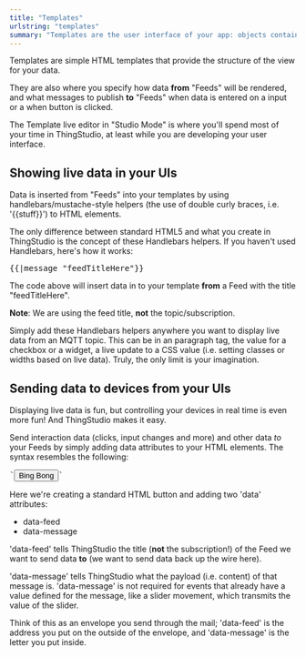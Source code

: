 ```yaml
---
title: "Templates"
urlstring: "templates"
summary: "Templates are the user interface of your app: objects containing HTML & JS which show live data from your feeds"
---
```


Templates are simple HTML templates that provide the structure of the view for your data.

They are also where you specify how data **from** "Feeds" will be rendered, and what messages to publish **to** "Feeds" when data is entered on a input or a when button is clicked.

 The Template live editor in "Studio Mode" is where you'll spend most of your time in ThingStudio, at least while you are developing your user interface.



## Showing live data in your UIs

Data is inserted from "Feeds" into your templates by using handlebars/mustache-style helpers (the use of double curly braces, i.e. '{{stuff}}') to HTML elements.

The only difference between standard HTML5 and what you create in ThingStudio is the concept of these Handlebars helpers. If you haven't used Handlebars, here's how it works:
<pre>
{{|message "feedTitleHere"}}
</pre>
The code above will insert data in to your template **from** a Feed with the title "feedTitleHere".

**Note**: We are using the feed title, **not** the topic/subscription.

Simply add these Handlebars helpers anywhere you want to display live data from an MQTT topic. This can be in an paragraph tag, the value for a checkbox or a widget, a live update to a CSS value (i.e. setting classes or widths based on live data). Truly, the only limit is your imagination.

## Sending data to devices from your UIs

Displaying live data is fun, but controlling your devices in real time is even more fun! And ThingStudio makes it easy.

Send interaction data (clicks, input changes and more) and other data *to* your Feeds by simply adding data attributes to your HTML elements. The syntax resembles the following:
<pre>
`<button data-feed="Doorbell" data-message="doorbell">Bing Bong</button>`
</pre>
Here we're creating a standard HTML button and adding two 'data' attributes:

* data-feed
* data-message

'data-feed' tells ThingStudio the title (**not** the subscription!) of the Feed we want to send data **to** (we want to send data back up the wire here).

'data-message' tells ThingStudio what the payload (i.e. content) of that message is. 'data-message' is not required for events that already have a value defined for the message, like a slider movement, which transmits the value of the slider.

Think of this as an envelope you send through the mail; 'data-feed' is the address you put on the outside of the envelope, and 'data-message' is the letter you put inside.

